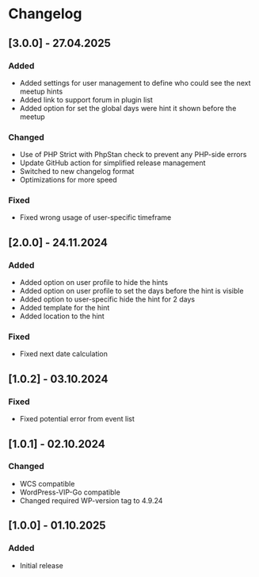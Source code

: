 # Changelog

## [3.0.0] - 27.04.2025

### Added

- Added settings for user management to define who could see the next meetup hints
- Added link to support forum in plugin list
- Added option for set the global days were hint it shown before the meetup

### Changed

- Use of PHP Strict with PhpStan check to prevent any PHP-side errors
- Update GitHub action for simplified release management
- Switched to new changelog format
- Optimizations for more speed

### Fixed

- Fixed wrong usage of user-specific timeframe

## [2.0.0] - 24.11.2024

### Added

- Added option on user profile to hide the hints
- Added option on user profile to set the days before the hint is visible
- Added option to user-specific hide the hint for 2 days
- Added template for the hint
- Added location to the hint

### Fixed

- Fixed next date calculation

## [1.0.2] - 03.10.2024

### Fixed

- Fixed potential error from event list

## [1.0.1] - 02.10.2024

### Changed

- WCS compatible
- WordPress-VIP-Go compatible
- Changed required WP-version tag to 4.9.24

## [1.0.0] - 01.10.2025

### Added

- Initial release
